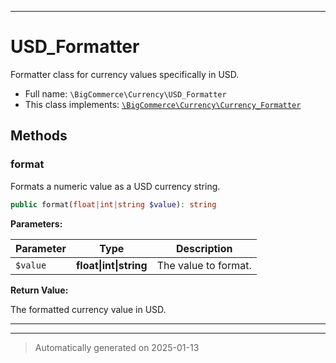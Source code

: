 ***

# USD_Formatter

Formatter class for currency values specifically in USD.



* Full name: `\BigCommerce\Currency\USD_Formatter`
* This class implements:
[`\BigCommerce\Currency\Currency_Formatter`](./classes/BigCommerce/Currency/Currency_Formatter.md)




## Methods


### format

Formats a numeric value as a USD currency string.

```php
public format(float|int|string $value): string
```








**Parameters:**

| Parameter | Type | Description |
|-----------|------|-------------|
| `$value` | **float&#124;int&#124;string** | The value to format. |


**Return Value:**

The formatted currency value in USD.




***


***
> Automatically generated on 2025-01-13

